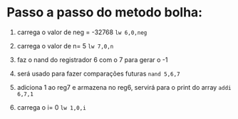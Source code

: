 # Passo a passo do metodo bolha:

1. carrega o valor de neg = -32768 
`lw 6,0,neg `

2. carrega o valor de n= 5 
```lw 7,0,n```	

3. faz o nand do registrador 6 com o 7 para gerar o -1
4. será usado para fazer comparações futuras
```nand 5,6,7```	
		
5. adiciona 1 ao reg7 e armazena no reg6, servirá para o print do array
```addi 6,7,1```	

6. carrega o i= 0
```lw 1,0,i```		